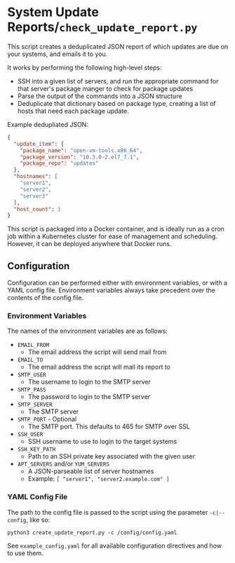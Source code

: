 # System Update Reports/`check_update_report.py`

This script creates a deduplicated JSON report of which updates are due on your systems, and emails it to you. 

It works by performing the following high-level steps:
- SSH into a given list of servers, and run the appropriate command for that server's package manger to check for package updates
- Parse the output of the commands into a JSON structure
- Deduplicate that dictionary based on package type, creating a list of hosts that need each package update.

Example dedupliated JSON:
``` json
{
  "update_item": {
    "package_name": "open-vm-tools.x86_64",
    "package_version": "10.3.0-2.el7_7.1",
    "package_repo": "updates"
  },
  "hostnames": [
    "server1",
    "server2",
    "server3"
  ],
  "host_count": 3
}
```

This script is packaged into a Docker container, and is ideally run as a cron job within a Kubernetes cluster for ease of management and scheduling. However, it can be deployed anywhere that Docker runs.

## Configuration
Configuration can be performed either with environment variables, or with a YAML config file. Environment variables always take precedent over the contents of the config file.

### Environment Variables
The names of the environment variables are as follows:
- `EMAIL_FROM`
  - The email address the script will send mail from
- `EMAIL_TO`
  - The email address the script will mail its report to
- `SMTP_USER`
  - The username to login to the SMTP server
- `SMTP_PASS`
  - The password to login to the SMTP server
- `SMTP_SERVER`
  - The SMTP server
- `SMTP_PORT` - Optional
  - The SMTP port. This defaults to 465 for SMTP over SSL
- `SSH_USER`
  - SSH username to use to login to the target systems
- `SSH_KEY_PATH`
  - Path to an SSH private key associated with the given user
- `APT_SERVERS` and/or `YUM_SERVERS`
  - A JSON-parseable list of server hostnames
  - Example: `[ "server1", "server2.example.com" ]`

### YAML Config File
The path to the config file is passed to the script using the parameter `-c|--config`, like so:

``` shell
python3 create_update_report.py -c /config/config.yaml
```

See `example_config.yaml` for all available configuration directives and how to use them.
